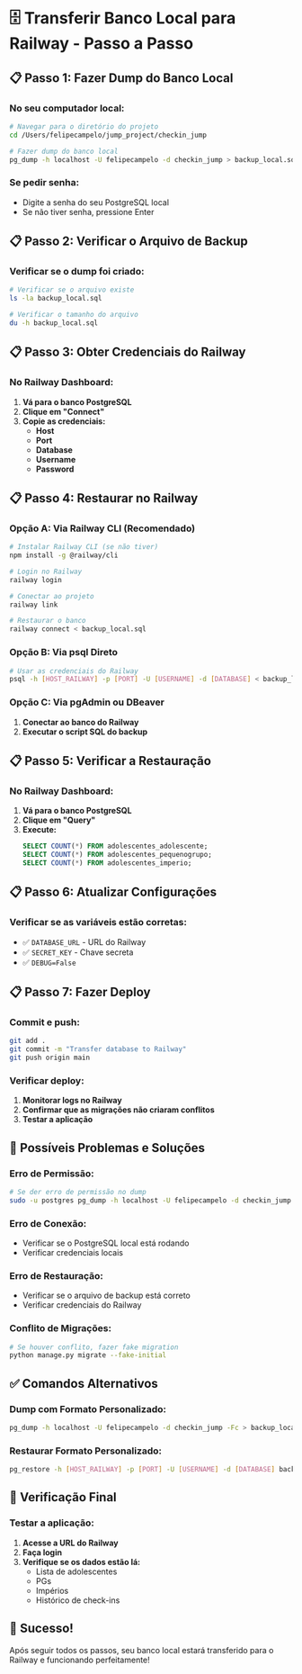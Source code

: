 # 🗄️ Transferir Banco Local para Railway - Passo a Passo

## 📋 **Passo 1: Fazer Dump do Banco Local**

### **No seu computador local:**
```bash
# Navegar para o diretório do projeto
cd /Users/felipecampelo/jump_project/checkin_jump

# Fazer dump do banco local
pg_dump -h localhost -U felipecampelo -d checkin_jump > backup_local.sql
```

### **Se pedir senha:**
- Digite a senha do seu PostgreSQL local
- Se não tiver senha, pressione Enter

## 📋 **Passo 2: Verificar o Arquivo de Backup**

### **Verificar se o dump foi criado:**
```bash
# Verificar se o arquivo existe
ls -la backup_local.sql

# Verificar o tamanho do arquivo
du -h backup_local.sql
```

## 📋 **Passo 3: Obter Credenciais do Railway**

### **No Railway Dashboard:**
1. **Vá para o banco PostgreSQL**
2. **Clique em "Connect"**
3. **Copie as credenciais:**
   - **Host**
   - **Port**
   - **Database**
   - **Username**
   - **Password**

## 📋 **Passo 4: Restaurar no Railway**

### **Opção A: Via Railway CLI (Recomendado)**
```bash
# Instalar Railway CLI (se não tiver)
npm install -g @railway/cli

# Login no Railway
railway login

# Conectar ao projeto
railway link

# Restaurar o banco
railway connect < backup_local.sql
```

### **Opção B: Via psql Direto**
```bash
# Usar as credenciais do Railway
psql -h [HOST_RAILWAY] -p [PORT] -U [USERNAME] -d [DATABASE] < backup_local.sql
```

### **Opção C: Via pgAdmin ou DBeaver**
1. **Conectar ao banco do Railway**
2. **Executar o script SQL do backup**

## 📋 **Passo 5: Verificar a Restauração**

### **No Railway Dashboard:**
1. **Vá para o banco PostgreSQL**
2. **Clique em "Query"**
3. **Execute:**
   ```sql
   SELECT COUNT(*) FROM adolescentes_adolescente;
   SELECT COUNT(*) FROM adolescentes_pequenogrupo;
   SELECT COUNT(*) FROM adolescentes_imperio;
   ```

## 📋 **Passo 6: Atualizar Configurações**

### **Verificar se as variáveis estão corretas:**
- ✅ `DATABASE_URL` - URL do Railway
- ✅ `SECRET_KEY` - Chave secreta
- ✅ `DEBUG=False`

## 📋 **Passo 7: Fazer Deploy**

### **Commit e push:**
```bash
git add .
git commit -m "Transfer database to Railway"
git push origin main
```

### **Verificar deploy:**
1. **Monitorar logs no Railway**
2. **Confirmar que as migrações não criaram conflitos**
3. **Testar a aplicação**

## 🚨 **Possíveis Problemas e Soluções**

### **Erro de Permissão:**
```bash
# Se der erro de permissão no dump
sudo -u postgres pg_dump -h localhost -U felipecampelo -d checkin_jump > backup_local.sql
```

### **Erro de Conexão:**
- Verificar se o PostgreSQL local está rodando
- Verificar credenciais locais

### **Erro de Restauração:**
- Verificar se o arquivo de backup está correto
- Verificar credenciais do Railway

### **Conflito de Migrações:**
```bash
# Se houver conflito, fazer fake migration
python manage.py migrate --fake-initial
```

## ✅ **Comandos Alternativos**

### **Dump com Formato Personalizado:**
```bash
pg_dump -h localhost -U felipecampelo -d checkin_jump -Fc > backup_local.dump
```

### **Restaurar Formato Personalizado:**
```bash
pg_restore -h [HOST_RAILWAY] -p [PORT] -U [USERNAME] -d [DATABASE] backup_local.dump
```

## 🎯 **Verificação Final**

### **Testar a aplicação:**
1. **Acesse a URL do Railway**
2. **Faça login**
3. **Verifique se os dados estão lá:**
   - Lista de adolescentes
   - PGs
   - Impérios
   - Histórico de check-ins

## 🎉 **Sucesso!**

Após seguir todos os passos, seu banco local estará transferido para o Railway e funcionando perfeitamente! 